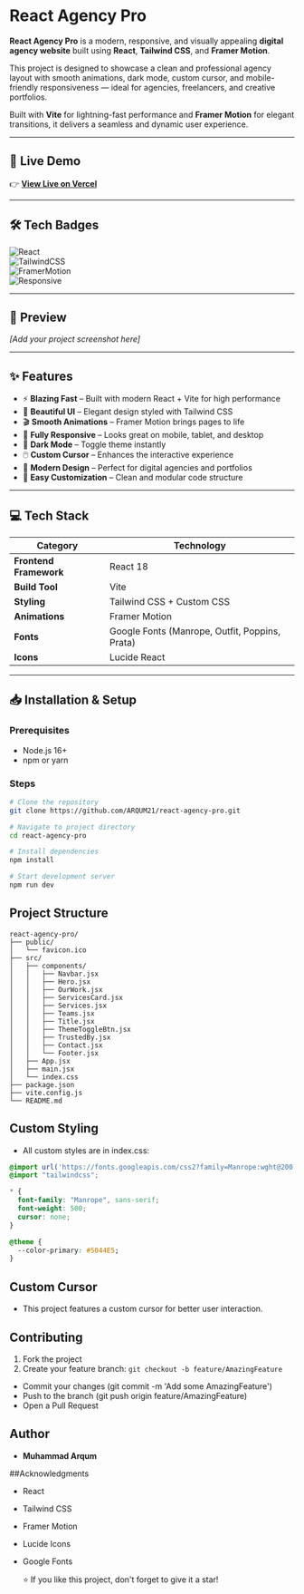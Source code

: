 # React Agency Pro  

**React Agency Pro** is a modern, responsive, and visually appealing **digital agency website** built using **React**, **Tailwind CSS**, and **Framer Motion**.  

This project is designed to showcase a clean and professional agency layout with smooth animations, dark mode, custom cursor, and mobile-friendly responsiveness — ideal for agencies, freelancers, and creative portfolios.  

Built with **Vite** for lightning-fast performance and **Framer Motion** for elegant transitions, it delivers a seamless and dynamic user experience.

---

## 🚀 Live Demo  
👉 **[View Live on Vercel](https://your-vercel-app-link.vercel.app)**

---

## 🛠️ Tech Badges  
![React](https://img.shields.io/badge/React-18.2.0-blue)  
![TailwindCSS](https://img.shields.io/badge/Tailwind-CSS-38B2AC)  
![FramerMotion](https://img.shields.io/badge/Framer-Motion-0055FF)  
![Responsive](https://img.shields.io/badge/Responsive-Yes-green)

---

## 🎥 Preview  
*[Add your project screenshot here]*

---

## ✨ Features

- ⚡ **Blazing Fast** – Built with modern React + Vite for high performance
- 🎨 **Beautiful UI** – Elegant design styled with Tailwind CSS
- 🎬 **Smooth Animations** – Framer Motion brings pages to life
- 📱 **Fully Responsive** – Looks great on mobile, tablet, and desktop
- 🌙 **Dark Mode** – Toggle theme instantly
- 🖱️ **Custom Cursor** – Enhances the interactive experience
- 🎯 **Modern Design** – Perfect for digital agencies and portfolios
- 🔧 **Easy Customization** – Clean and modular code structure

---

## 💻 Tech Stack

| Category           | Technology                                     |
| ------------------ | ---------------------------------------------- |
| **Frontend Framework** | React 18                                       |
| **Build Tool**         | Vite                                           |
| **Styling**            | Tailwind CSS + Custom CSS                      |
| **Animations**         | Framer Motion                                  |
| **Fonts**              | Google Fonts (Manrope, Outfit, Poppins, Prata) |
| **Icons**              | Lucide React                                   |

---

## 📥 Installation & Setup

### **Prerequisites**
- Node.js 16+
- npm or yarn

### **Steps**
```bash
# Clone the repository
git clone https://github.com/ARQUM21/react-agency-pro.git

# Navigate to project directory
cd react-agency-pro

# Install dependencies
npm install

# Start development server
npm run dev

```

## Project Structure

```text
react-agency-pro/
├── public/
│   └── favicon.ico
├── src/
│   ├── components/
│   │   ├── Navbar.jsx
│   │   ├── Hero.jsx
│   │   ├── OurWork.jsx
│   │   ├── ServicesCard.jsx
│   │   ├── Services.jsx
│   │   ├── Teams.jsx
│   │   ├── Title.jsx
│   │   ├── ThemeToggleBtn.jsx
│   │   ├── TrustedBy.jsx
│   │   ├── Contact.jsx
│   │   └── Footer.jsx
│   ├── App.jsx
│   ├── main.jsx
│   └── index.css
├── package.json
├── vite.config.js
└── README.md
```

## Custom Styling
 - All custom styles are in index.css:

```css
@import url('https://fonts.googleapis.com/css2?family=Manrope:wght@200..800&display=swap');
@import "tailwindcss";

* {
  font-family: "Manrope", sans-serif;
  font-weight: 500;
  cursor: none;
}

@theme {
  --color-primary: #5044E5;
}
```

## Custom Cursor
 - This project features a custom cursor for better user interaction.

## Contributing
 1. Fork the project
 2. Create your feature branch:  ``` git checkout -b feature/AmazingFeature ```
 - Commit your changes (git commit -m 'Add some AmazingFeature')
 - Push to the branch (git push origin feature/AmazingFeature)
 - Open a Pull Request

## Author
 - **Muhammad Arqum**

##Acknowledgments
 - React
 - Tailwind CSS
 - Framer Motion
 - Lucide Icons
 - Google Fonts

   ⭐ If you like this project, don't forget to give it a star!







